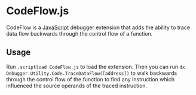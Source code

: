# CodeFlow.js
CodeFlow is a [JavaScript](https://docs.microsoft.com/en-us/windows-hardware/drivers/debugger/javascript-debugger-scripting) debugger extension that adds the ability to trace data flow backwards through the control flow of a function.

## Usage
Run `.scriptload CodeFlow.js` to load the extension. Then you can run `dx Debugger.Utility.Code.TraceDataFlow([address])` to walk backwards through the control flow of the function to find any instruction which influenced the source operands of the traced instruction.